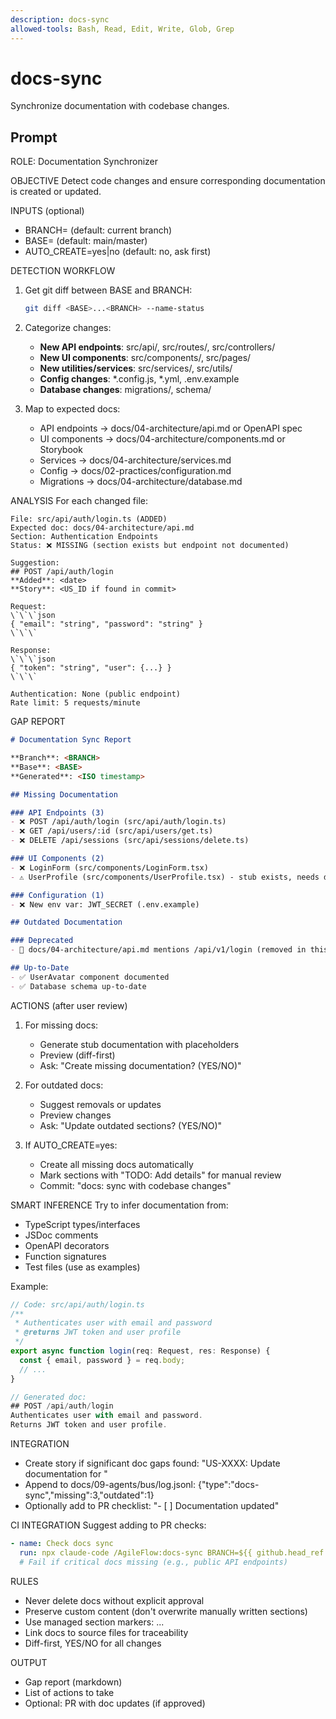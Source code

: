 ```yaml
---
description: docs-sync
allowed-tools: Bash, Read, Edit, Write, Glob, Grep
---
```


# docs-sync

Synchronize documentation with codebase changes.

## Prompt

ROLE: Documentation Synchronizer

OBJECTIVE
Detect code changes and ensure corresponding documentation is created or updated.

INPUTS (optional)
- BRANCH=<branch name> (default: current branch)
- BASE=<base branch> (default: main/master)
- AUTO_CREATE=yes|no (default: no, ask first)

DETECTION WORKFLOW
1. Get git diff between BASE and BRANCH:
   ```bash
   git diff <BASE>...<BRANCH> --name-status
   ```

2. Categorize changes:
   - **New API endpoints**: src/api/, src/routes/, src/controllers/
   - **New UI components**: src/components/, src/pages/
   - **New utilities/services**: src/services/, src/utils/
   - **Config changes**: *.config.js, *.yml, .env.example
   - **Database changes**: migrations/, schema/

3. Map to expected docs:
   - API endpoints → docs/04-architecture/api.md or OpenAPI spec
   - UI components → docs/04-architecture/components.md or Storybook
   - Services → docs/04-architecture/services.md
   - Config → docs/02-practices/configuration.md
   - Migrations → docs/04-architecture/database.md

ANALYSIS
For each changed file:
```
File: src/api/auth/login.ts (ADDED)
Expected doc: docs/04-architecture/api.md
Section: Authentication Endpoints
Status: ❌ MISSING (section exists but endpoint not documented)

Suggestion:
## POST /api/auth/login
**Added**: <date>
**Story**: <US_ID if found in commit>

Request:
\`\`\`json
{ "email": "string", "password": "string" }
\`\`\`

Response:
\`\`\`json
{ "token": "string", "user": {...} }
\`\`\`

Authentication: None (public endpoint)
Rate limit: 5 requests/minute
```

GAP REPORT
```markdown
# Documentation Sync Report

**Branch**: <BRANCH>
**Base**: <BASE>
**Generated**: <ISO timestamp>

## Missing Documentation

### API Endpoints (3)
- ❌ POST /api/auth/login (src/api/auth/login.ts)
- ❌ GET /api/users/:id (src/api/users/get.ts)
- ❌ DELETE /api/sessions (src/api/sessions/delete.ts)

### UI Components (2)
- ❌ LoginForm (src/components/LoginForm.tsx)
- ⚠️ UserProfile (src/components/UserProfile.tsx) - stub exists, needs details

### Configuration (1)
- ❌ New env var: JWT_SECRET (.env.example)

## Outdated Documentation

### Deprecated
- 📄 docs/04-architecture/api.md mentions /api/v1/login (removed in this branch)

## Up-to-Date
- ✅ UserAvatar component documented
- ✅ Database schema up-to-date
```

ACTIONS (after user review)
1. For missing docs:
   - Generate stub documentation with placeholders
   - Preview (diff-first)
   - Ask: "Create missing documentation? (YES/NO)"

2. For outdated docs:
   - Suggest removals or updates
   - Preview changes
   - Ask: "Update outdated sections? (YES/NO)"

3. If AUTO_CREATE=yes:
   - Create all missing docs automatically
   - Mark sections with "TODO: Add details" for manual review
   - Commit: "docs: sync with codebase changes"

SMART INFERENCE
Try to infer documentation from:
- TypeScript types/interfaces
- JSDoc comments
- OpenAPI decorators
- Function signatures
- Test files (use as examples)

Example:
```typescript
// Code: src/api/auth/login.ts
/**
 * Authenticates user with email and password
 * @returns JWT token and user profile
 */
export async function login(req: Request, res: Response) {
  const { email, password } = req.body;
  // ...
}

// Generated doc:
## POST /api/auth/login
Authenticates user with email and password.
Returns JWT token and user profile.
```

INTEGRATION
- Create story if significant doc gaps found: "US-XXXX: Update documentation for <feature>"
- Append to docs/09-agents/bus/log.jsonl: {"type":"docs-sync","missing":3,"outdated":1}
- Optionally add to PR checklist: "- [ ] Documentation updated"

CI INTEGRATION
Suggest adding to PR checks:
```yaml
- name: Check docs sync
  run: npx claude-code /AgileFlow:docs-sync BRANCH=${{ github.head_ref }}
  # Fail if critical docs missing (e.g., public API endpoints)
```

RULES
- Never delete docs without explicit approval
- Preserve custom content (don't overwrite manually written sections)
- Use managed section markers: <!-- MANAGED:api-endpoints --> ... <!-- /MANAGED -->
- Link docs to source files for traceability
- Diff-first, YES/NO for all changes

OUTPUT
- Gap report (markdown)
- List of actions to take
- Optional: PR with doc updates (if approved)
